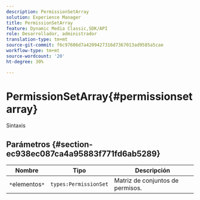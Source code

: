 ```yaml
---
description: PermissionSetArray
solution: Experience Manager
title: PermissionSetArray
feature: Dynamic Media Classic,SDK/API
role: Desarrollador, administrador
translation-type: tm+mt
source-git-commit: f6c97606d7a4209427316d7367013ad9585a5cae
workflow-type: tm+mt
source-wordcount: '20'
ht-degree: 30%

---
```



# PermissionSetArray{#permissionsetarray}

Sintaxis

## Parámetros {#section-ec938ec087ca4a95883f771fd6ab5289}

| Nombre | Tipo | Descripción |
|---|---|---|
| `*`elementos`*` | `types:PermissionSet` | Matriz de conjuntos de permisos. |

